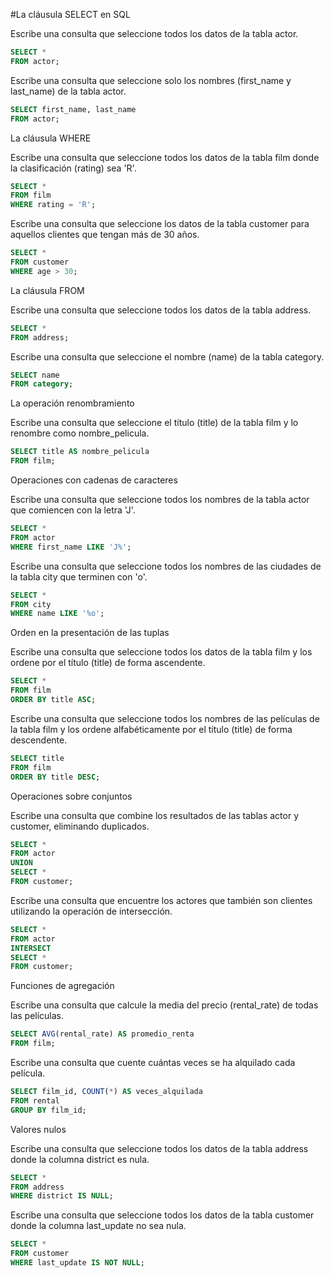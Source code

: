 #La cláusula SELECT en SQL

Escribe una consulta que seleccione todos los datos de la tabla actor.
```sql
SELECT *
FROM actor;
```

Escribe una consulta que seleccione solo los nombres (first_name y last_name) de la tabla actor.
```sql
SELECT first_name, last_name
FROM actor;
```

La cláusula WHERE

Escribe una consulta que seleccione todos los datos de la tabla film donde la clasificación (rating) sea 'R'.
```sql
SELECT *
FROM film
WHERE rating = 'R';
```

Escribe una consulta que seleccione los datos de la tabla customer para aquellos clientes que tengan más de 30 años.
```sql
SELECT *
FROM customer
WHERE age > 30;
```

La cláusula FROM

Escribe una consulta que seleccione todos los datos de la tabla address.
```sql
SELECT *
FROM address;
```

Escribe una consulta que seleccione el nombre (name) de la tabla category.
```sql
SELECT name
FROM category;
```

La operación renombramiento

Escribe una consulta que seleccione el título (title) de la tabla film y lo renombre como nombre_pelicula.
```sql
SELECT title AS nombre_pelicula
FROM film;
```

Operaciones con cadenas de caracteres

Escribe una consulta que seleccione todos los nombres de la tabla actor que comiencen con la letra 'J'.
```sql
SELECT *
FROM actor
WHERE first_name LIKE 'J%';
```

Escribe una consulta que seleccione todos los nombres de las ciudades de la tabla city que terminen con 'o'.
```sql
SELECT *
FROM city
WHERE name LIKE '%o';
```

Orden en la presentación de las tuplas

Escribe una consulta que seleccione todos los datos de la tabla film y los ordene por el título (title) de forma ascendente.
```sql
SELECT *
FROM film
ORDER BY title ASC;
```

Escribe una consulta que seleccione todos los nombres de las películas de la tabla film y los ordene alfabéticamente por el título (title) de forma descendente.
```sql
SELECT title
FROM film
ORDER BY title DESC;
```

Operaciones sobre conjuntos

Escribe una consulta que combine los resultados de las tablas actor y customer, eliminando duplicados.
```sql
SELECT *
FROM actor
UNION
SELECT *
FROM customer;
```

Escribe una consulta que encuentre los actores que también son clientes utilizando la operación de intersección.
```sql
SELECT *
FROM actor
INTERSECT
SELECT *
FROM customer;
```

Funciones de agregación

Escribe una consulta que calcule la media del precio (rental_rate) de todas las películas.
```sql
SELECT AVG(rental_rate) AS promedio_renta
FROM film;
```

Escribe una consulta que cuente cuántas veces se ha alquilado cada película.
```sql
SELECT film_id, COUNT(*) AS veces_alquilada
FROM rental
GROUP BY film_id;
```

Valores nulos

Escribe una consulta que seleccione todos los datos de la tabla address donde la columna district es nula.
```sql
SELECT *
FROM address
WHERE district IS NULL;
```

Escribe una consulta que seleccione todos los datos de la tabla customer donde la columna last_update no sea nula.
```sql
SELECT *
FROM customer
WHERE last_update IS NOT NULL;
```
